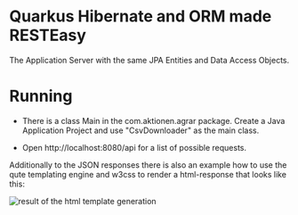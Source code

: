 # Quarkus Hibernate and ORM made RESTEasy

The Application Server with the same JPA Entities and Data Access Objects.

Running
===

- There is a class Main in the com.aktionen.agrar package. Create a Java Application Project and use "CsvDownloader" as the main class.

- Open http://localhost:8080/api for a list of possible requests.

Additionally to the JSON responses there is also an example how to use the qute templating engine and w3css to render a html-response that looks like this:

![result of the html template generation](./documentation/images/table-in-browser.jpg)
